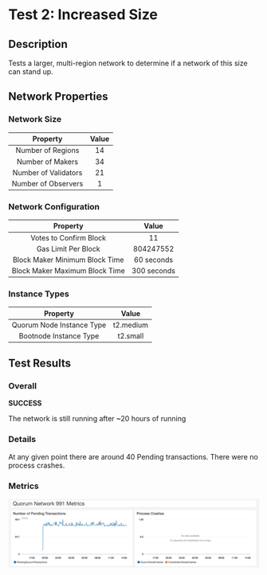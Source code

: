 # Test 2: Increased Size
  
## Description

Tests a larger, multi-region network to determine if a network of this size can stand up.

## Network Properties

### Network Size
| Property             | Value |
| :------------------: | :---: |
| Number of Regions    | 14    |
| Number of Makers     | 34    |
| Number of Validators | 21    |
| Number of Observers  | 1     |

### Network Configuration
| Property                       | Value       |
| :----------------------------: | :---------: |
| Votes to Confirm Block         | 11          |
| Gas Limit Per Block            | 804247552   |
| Block Maker Minimum Block Time | 60 seconds  |
| Block Maker Maximum Block Time | 300 seconds |

### Instance Types
| Property                  | Value     |
| :-----------------------: | :-------: |
| Quorum Node Instance Type | t2.medium |
| Bootnode Instance Type    | t2.small  |

## Test Results

### Overall

**SUCCESS**

The network is still running after ~20 hours of running

### Details

At any given point there are around 40 Pending transactions. There were no process crashes.

### Metrics

![Test 2 Metrics](test-2-metrics.png "Test 2 Metrics")

